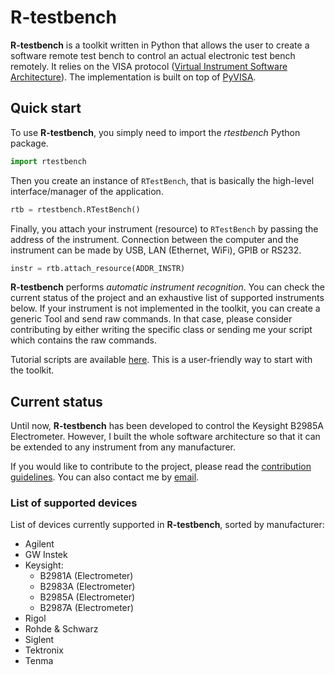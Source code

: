 
R-testbench
===========



**R-testbench** is a toolkit written in Python that allows the user to 
create a software remote test bench to control an actual electronic test bench remotely.
It relies on the VISA protocol ([Virtual Instrument Software Architecture](http://www.ni.com/visa/)).
The implementation is built on top of [PyVISA](https://pyvisa.readthedocs.io/en/latest/).



Quick start
-----------


To use **R-testbench**, you simply need to import the *rtestbench* Python package.
```python
import rtestbench
```
Then you create an instance of `RTestBench`, that is basically the high-level interface/manager of the application.
```python
rtb = rtestbench.RTestBench()
```
Finally, you attach your instrument (resource) to `RTestBench` by passing the address of the instrument.
Connection between the computer and the instrument can be made by USB, LAN (Ethernet, WiFi), GPIB or RS232.
```python
instr = rtb.attach_resource(ADDR_INSTR)
```
**R-testbench** performs *automatic instrument recognition*.
You can check the current status of the project and an exhaustive list of supported instruments below.
If your instrument is not implemented in the toolkit, you can create a generic Tool and send raw commands.
In that case, please consider contributing by either writing the specific class or
sending me your script which contains the raw commands.

Tutorial scripts are available [here](./rtestbench/tutorials/).
This is a user-friendly way to start with the toolkit.



Current status
--------------


Until now, **R-testbench** has been developed to control the Keysight B2985A Electrometer.
However, I built the whole software architecture so that it can be extended to any instrument from any manufacturer.

If you would like to contribute to the project,
please read the [contribution guidelines](https://github.com/Arkh42/rtestbench/blob/master/CONTRIBUTING.md).
You can also contact me by [email](mailto:aquenon@hotmail.be).


### List of supported devices

List of devices currently supported in **R-testbench**, sorted by manufacturer:
- Agilent
- GW Instek
- Keysight:
	- B2981A (Electrometer)
	- B2983A (Electrometer)
	- B2985A (Electrometer)
	- B2987A (Electrometer)
- Rigol
- Rohde & Schwarz
- Siglent
- Tektronix
- Tenma

